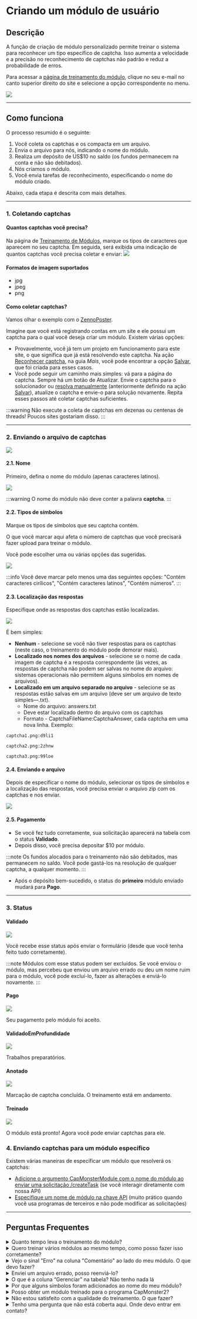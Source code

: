 ﻿# Criando um módulo de usuário


## Descrição

A função de criação de módulo personalizado permite treinar o sistema para reconhecer um tipo específico de captcha. Isso aumenta a velocidade e a precisão no reconhecimento de captchas não padrão e reduz a probabilidade de erros.

Para acessar a [página de treinamento do módulo](https://capmonster.cloud/UserModules), clique no seu e-mail no canto superior direito do site e selecione a opção correspondente no menu.

![](./images/user-module/834ccbf9-f439-4b1b-8cab-42ed3dbc055c.png)


---

## Como funciona

O processo resumido é o seguinte:

1. Você coleta os captchas e os compacta em um arquivo.
2. Envia o arquivo para nós, indicando o nome do módulo.
3. Realiza um depósito de US$10 no saldo (os fundos permanecem na conta e não são debitados).
4. Nós criamos o módulo.
5. Você envia tarefas de reconhecimento, especificando o nome do módulo criado.

Abaixo, cada etapa é descrita com mais detalhes.

---

### 1. Coletando captchas

#### Quantos captchas você precisa?

Na página de [Treinamento de Módulos](https://capmonster.cloud/UserModules), marque os tipos de caracteres que aparecem no seu captcha. Em seguida, será exibida uma indicação de quantos captchas você precisa coletar e enviar:
![](./images/user-module/module-name.png)

#### Formatos de imagem suportados

- jpg
- jpeg
- png

#### Como coletar captchas?

Vamos olhar o exemplo com o [ZennoPoster](https://zennolab.atlassian.net/wiki/spaces/EN/pages/924581921/ZennoPoster).

Imagine que você está registrando contas em um site e ele possui um captcha para o qual você deseja criar um módulo. Existem várias opções:

- Provavelmente, você já tem um projeto em funcionamento para este site, o que significa que já está resolvendo este captcha. Na ação [Reconhecer captcha](https://zennolab.atlassian.net/wiki/spaces/EN/pages/924582077/Recognize+captcha), na guia *Mais*, você pode encontrar a opção [Salvar](https://zennolab.atlassian.net/wiki/spaces/EN/pages/924582077/Recognize+captcha#Saving), que foi criada para esses casos.
- Você pode seguir um caminho mais simples: vá para a página do captcha. Sempre há um botão de Atualizar. Envie o captcha para o solucionador ou [resolva manualmente](https://zennolab.atlassian.net/wiki/spaces/EN/pages/924484621/Entering+captchas+manually) (anteriormente definido na ação [Salvar](https://zennolab.atlassian.net/wiki/spaces/EN/pages/924582077/Recognize+captcha#Saving)), atualize o captcha e envie-o para solução novamente. Repita esses passos até coletar captchas suficientes.

:::warning
Não execute a coleta de captchas em dezenas ou centenas de threads! Poucos sites gostariam disso.
:::

---

### 2. Enviando o arquivo de captchas

![](./images/user-module/a2ba29bd-c910-44cf-9979-ceb143633efd.png)

#### 2.1. Nome

Primeiro, defina o nome do módulo (apenas caracteres latinos).

![](./images/user-module/fed2d879-b494-4b60-a13a-036c693d0951.png)

:::warning
O nome do módulo não deve conter a palavra **captcha**.
:::

#### 2.2. Tipos de símbolos

Marque os tipos de símbolos que seu captcha contém.

O que você marcar aqui afeta o número de captchas que você precisará fazer upload para treinar o módulo.

Você pode escolher uma ou várias opções das sugeridas.

![](./images/user-module/3b39f9e1-d981-41af-842a-a51f4a51a4e0.png)

:::info
Você deve marcar pelo menos uma das seguintes opções: "Contém caracteres cirílicos", "Contém caracteres latinos", "Contém números".
:::

#### 2.3. Localização das respostas

Especifique onde as respostas dos captchas estão localizadas.

![](./images/user-module/markup-location.png)

É bem simples:

- **Nenhum** - selecione se você não tiver respostas para os captchas (neste caso, o treinamento do módulo pode demorar mais).
- **Localizado nos nomes dos arquivos** - selecione se o nome de cada imagem de captcha é a resposta correspondente (às vezes, as respostas de captcha não podem ser salvas no nome do arquivo: sistemas operacionais não permitem alguns símbolos em nomes de arquivos).
- **Localizado em um arquivo separado no arquivo** - selecione se as respostas estão salvas em um arquivo (deve ser um arquivo de texto simples—.txt).
  - Nome do arquivo: answers.txt
  - Deve estar localizado dentro do arquivo com os captchas
  - Formato - CaptchaFileName:CaptchaAnswer, cada captcha em uma nova linha. Exemplo:

```
captcha1.png:d9li1

captcha2.png:2zhnw

captcha3.png:99loe
```

#### 2.4. Enviando o arquivo

Depois de especificar o nome do módulo, selecionar os tipos de símbolos e a localização das respostas, você precisa enviar o arquivo zip com os captchas e nos enviar.

![](./images/user-module/archieve.png)

#### 2.5. Pagamento

- Se você fez tudo corretamente, sua solicitação aparecerá na tabela com o status **Validado**.
- Depois disso, você precisa depositar $10 por módulo.

:::note
Os fundos alocados para o treinamento não são debitados, mas permanecem no saldo. Você pode gastá-los na resolução de qualquer captcha, a qualquer momento.
:::

- Após o depósito bem-sucedido, o status do **primeiro** módulo enviado mudará para **Pago**.

---

### 3. Status

#### Validado

![](./images/user-module/validated.png)

Você recebe esse status após enviar o formulário (desde que você tenha feito tudo corretamente).

:::note
Módulos com esse status podem ser excluídos. Se você enviou o módulo, mas percebeu que enviou um arquivo errado ou deu um nome ruim para o módulo, você pode excluí-lo, fazer as alterações e enviá-lo novamente.
:::

#### Pago

![](./images/user-module/paid.png)

Seu pagamento pelo módulo foi aceito.

#### ValidadoEmProfundidade

![](./images/user-module/ValidatedInDepth.png)

Trabalhos preparatórios.

#### Anotado

![](./images/user-module/Annotated.png)

Marcação de captcha concluída. O treinamento está em andamento.

#### Treinado

![](./images/user-module/trained.png)

O módulo está pronto! Agora você pode enviar captchas para ele.

### 4. Enviando captchas para um módulo específico

Existem várias maneiras de especificar um módulo que resolverá os captchas:

- [Adicione o argumento CapMonsterModule com o nome do módulo ao enviar uma solicitação /createTask](../captchas/image-to-text.mdx) (se você interagir diretamente com nossa API)
- [Especifique um nome de módulo na chave API](module-name.md) (muito prático quando você usa programas de terceiros e não pode modificar as solicitações)

---

## Perguntas Frequentes

<details>
    <summary>Quanto tempo leva o treinamento do módulo?</summary>

Geralmente leva um dia.

**Nota:** O treinamento ocorre em dias úteis, de segunda a sexta-feira. Se você enviar uma solicitação na sexta-feira, o treinamento será concluído no início da próxima semana.

</details>

<details>
    <summary>Quero treinar vários módulos ao mesmo tempo, como posso fazer isso corretamente?</summary>

O algoritmo é simples: você apenas faz upload do arquivo de captchas e paga por ele. Depois, você faz upload do segundo arquivo e paga por ele. Você faz isso para todos os arquivos.

O treinamento leva um dia por módulo.

</details>

<details>
    <summary>Vejo o sinal "Erro" na coluna "Comentário" ao lado do meu módulo. O que devo fazer?</summary>

![](./images/user-module/Error.png)

Não entre em pânico![(wink)](./images/user-module/Aspose.Words.aac7548a-0b79-486d-96ce-e145c7faf5a6.015.png) Apenas espere um pouco.

Se nada mudar em um dia, [entre em contato com o suporte](https://helpdesk.zennolab.com) e nós definitivamente o ajudaremos.

</details>

<details>
    <summary>Enviei um arquivo errado, posso reenviá-lo?</summary>

Se você não pagou pelo módulo e ele tem o status **Validado**, você pode excluí-lo. Você pode encontrar mais informações na descrição do status **Validado**.

</details>

<details>
    <summary>O que é a coluna “Gerenciar” na tabela? Não tenho nada lá</summary>

Você verá o botão "Excluir" nesta coluna. Mas ele só está disponível para os módulos com o status **Validado**.

Para módulos com outros status, essa coluna permanece vazia.

</details>

<details>
    <summary>Por que alguns símbolos foram adicionados ao nome do meu módulo?</summary>

Isso é feito para tornar o nome do módulo único. Alguns usuários do sistema podem escolher o mesmo nome para seu módulo

</details>

<details>
    <summary>Posso obter um módulo treinado para o programa CapMonster2?</summary>

Não. O módulo treinado está disponível apenas no CapMonster.Cloud.

</details>

<details>
    <summary>Não estou satisfeito com a qualidade do treinamento. O que fazer?</summary>

Por favor, [entre em contato com nosso serviço de suporte](https://helpdesk.zennolab.com/).

</details>

<details>
    <summary>Tenho uma pergunta que não está coberta aqui. Onde devo entrar em contato?</summary>

Por favor, [entre em contato com nosso serviço de suporte](https://helpdesk.zennolab.com/).

</details>